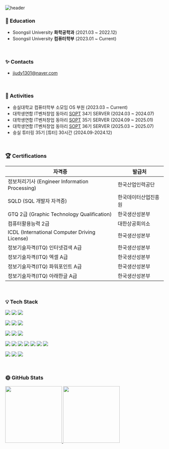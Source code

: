 ![header](https://capsule-render.vercel.app/api?type=waving&color=0:FFD93D,100:FFB347&height=200&section=header&text=choyeongju&fontSize=50&fontColor=ffffff&animation=fadeIn&fontAlignY=35)

### 📒 Education
- Soongsil University **화학공학과** (2021.03 ~ 2022.12)
- Soongsil University **컴퓨터학부** (2023.01 ~ Current)

&nbsp;

### ✨ Contacts
- jjudy1301@naver.com

&nbsp;

### 🌟 Activities
- 숭실대학교 컴퓨터학부 소모임 OS 부원 (2023.03 ~ Current)
- 대학생연합 IT벤처창업 동아리 [SOPT](https://sopt.org/) 34기 SERVER (2024.03 ~ 2024.07)
- 대학생연합 IT벤처창업 동아리 [SOPT](https://sopt.org/) 35기 SERVER (2024.09 ~ 2025.01)
- 대학생연합 IT벤처창업 동아리 [SOPT](https://sopt.org/) 36기 SERVER (2025.03 ~ 2025.07)
- 숭실 튜터링 35기 [튜터] 30시간 (2024.09-2024.12)

&nbsp;

### 🏆 Certifications

| 자격증 | 발급처 |
|--------|--------|
| 정보처리기사 (Engineer Information Processing) | 한국산업인력공단 |
| SQLD (SQL 개발자 자격증) | 한국데이터산업진흥원 |
| GTQ 2급 (Graphic Technology Qualification) | 한국생산성본부 |
| 컴퓨터활용능력 2급 | 대한상공회의소 |
| ICDL (International Computer Driving License) | 한국생산성본부 |
| 정보기술자격(ITQ) 인터넷검색 A급 | 한국생산성본부 |
| 정보기술자격(ITQ) 엑셀 A급 | 한국생산성본부 |
| 정보기술자격(ITQ) 파워포인트 A급 | 한국생산성본부 |
| 정보기술자격(ITQ) 아래한글 A급 | 한국생산성본부 |

&nbsp;

### 💡 Tech Stack

<p>
  <img src="https://img.shields.io/badge/Java_17-007396?style=for-the-badge&logo=openjdk&logoColor=white"/>
  <img src="https://img.shields.io/badge/Python-3776AB?style=for-the-badge&logo=python&logoColor=white"/>
  <img src="https://img.shields.io/badge/Gradle-02303A?style=for-the-badge&logo=gradle&logoColor=white"/>
</p>

<p>
  <img src="https://img.shields.io/badge/Spring_Boot-6DB33F?style=for-the-badge&logo=springboot&logoColor=white"/>
  <img src="https://img.shields.io/badge/Spring_Security-6DB33F?style=for-the-badge&logo=springsecurity&logoColor=white"/>
  <img src="https://img.shields.io/badge/JPA/Hibernate-59666C?style=for-the-badge&logo=hibernate&logoColor=white"/>
</p>

<p>
  <img src="https://img.shields.io/badge/MySQL-4479A1?style=for-the-badge&logo=mysql&logoColor=white"/>
  <img src="https://img.shields.io/badge/PostgreSQL-4169E1?style=for-the-badge&logo=postgresql&logoColor=white"/>
  <img src="https://img.shields.io/badge/Redis-DC382D?style=for-the-badge&logo=redis&logoColor=white"/>
</p>

<p>
  <img src="https://img.shields.io/badge/AWS_EC2-FF9900?style=for-the-badge&logo=amazonaws&logoColor=white"/>
  <img src="https://img.shields.io/badge/AWS_RDS-527FFF?style=for-the-badge&logo=amazonrds&logoColor=white"/>
  <img src="https://img.shields.io/badge/AWS_S3-569A31?style=for-the-badge&logo=amazons3&logoColor=white"/>
  <img src="https://img.shields.io/badge/CloudFront-232F3E?style=for-the-badge&logo=amazonaws&logoColor=white"/>
  <img src="https://img.shields.io/badge/Docker-2496ED?style=for-the-badge&logo=docker&logoColor=white"/>
  <img src="https://img.shields.io/badge/Nginx-009639?style=for-the-badge&logo=nginx&logoColor=white"/>
  <img src="https://img.shields.io/badge/GitHub_Actions-2088FF?style=for-the-badge&logo=githubactions&logoColor=white"/>
</p>

<p>
  <img src="https://img.shields.io/badge/Prometheus-E6522C?style=for-the-badge&logo=prometheus&logoColor=white"/>
  <img src="https://img.shields.io/badge/Grafana-F46800?style=for-the-badge&logo=grafana&logoColor=white"/>
  <img src="https://img.shields.io/badge/Loki-4A90E2?style=for-the-badge"/>
</p>

&nbsp;

### 🌞 GitHub Stats
<a href="https://github.com/choyeongju">
  <img height="180em" src="https://github-readme-stats.vercel.app/api?username=choyeongju&show_icons=true&include_all_commits=true&theme=nord" />
  <img height="180em" src="https://github-readme-stats.vercel.app/api/top-langs/?username=choyeongju&layout=compact&theme=nord" />
</a>
